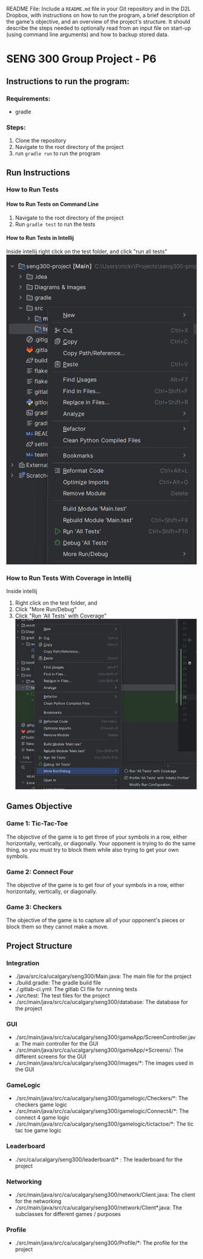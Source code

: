 README File: Include a `README.md` file in your Git repository and in the D2L Dropbox, with instructions on how
to run the program, a brief description of the game's objective, and an overview of the project's structure. It
should describe the steps needed to optionally read from an input file on start-up (using command line arguments)
and how to backup stored data.

# SENG 300 Group Project - P6
## Instructions to run the program:

### Requirements:
- gradle

### Steps:
1. Clone the repository
2. Navigate to the root directory of the project
3. run `gradle run` to run the program

## Run Instructions
### How to Run Tests

#### How to Run Tests on Command Line

1. Navigate to the root directory of the project
2. Run `gradle test` to run the tests

#### How to Run Tests in Intellij
Inside intellij right click on the test folder, and click "run all tests"
![assets/img.png](assets/img.png)

### How to Run Tests With Coverage in Intellij
Inside intellij
1. Right click on the test folder, and
2. Click "More Run/Debug"
3. Click "Run 'All Tests' with Coverage"
   ![img.png](assets/img2.png)

## Games Objective

### Game 1: Tic-Tac-Toe
The objective of the game is to get three of your symbols in a row, either horizontally, vertically, or diagonally.
Your opponent is trying to do the same thing, so you must try to block them while also trying to get your own symbols.

### Game 2: Connect Four
The objective of the game is to get four of your symbols in a row, either horizontally, vertically, or diagonally.


### Game 3: Checkers
The objective of the game is to capture all of your opponent's pieces or block them so they cannot make a move.

## Project Structure

### Integration
- ./java/src/ca/ucalgary/seng300/Main.java: The main file for the project
- ./build.gradle: The gradle build file
- ./.gitlab-ci.yml: The gitlab CI file for running tests
- ./src/test: The test files for the project
- ./src/main/java/src/ca/ucalgary/seng300/database: The database for the project

### GUI
- ./src/main/java/src/ca/ucalgary/seng300/gameApp/ScreenController.java: The main controller for the GUI
- ./src/main/java/src/ca/ucalgary/seng300/gameApp/*Screens/: The different screens for the GUI
- ./src/main/java/src/ca/ucalgary/seng300/images/*: The images used in the GUI


### GameLogic
- ./src/main/java/src/ca/ucalgary/seng300/gamelogic/Checkers/*: The checkers game logic
- ./src/main/java/src/ca/ucalgary/seng300/gamelogic/Connect4/*: The connect 4 game logic
- ./src/main/java/src/ca/ucalgary/seng300/gamelogic/tictactoe/*: The tic tac toe game logic

### Leaderboard

- ./src/ca/ucalgary/seng300/leaderboard/* : The leaderboard for the project

### Networking

- ./src/main/java/src/ca/ucalgary/seng300/network/Client.java: The client for the networking
- ./src/main/java/src/ca/ucalgary/seng300/network/Client*.java: The subclasses for different games / purposes

### Profile 

- ./src/main/java/src/ca/ucalgary/seng300/Profile/*: The profile for the project
